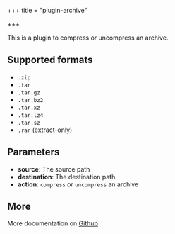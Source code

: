 +++
title = "plugin-archive"

+++

This is a plugin to compress or uncompress an archive.

## Supported formats

* `.zip`
* `.tar`
* `.tar.gz`
* `.tar.bz2`
* `.tar.xz`
* `.tar.lz4`
* `.tar.sz`
* `.rar` (extract-only)

## Parameters

* **source**: The source path
* **destination**: The destination path
* **action**: `compress` or `uncompress` an archive


## More

More documentation on [Github](https://github.com/ovh/cds/tree/master/contrib/grpcplugins/action/archive/README.md)
